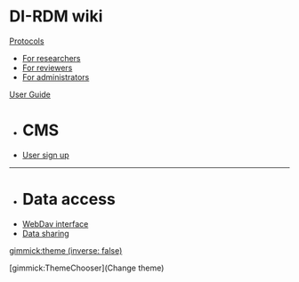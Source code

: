 # DI-RDM wiki

[Protocols]()

  * [For researchers](protocols/researcher.md) 
  * [For reviewers](protocols/reviewer.md) 
  * [For administrators](protocols/administrator.md) 

[User Guide]()

  * # CMS 
  * [User sign up](guides/user_signup.md)
  - - - -
  * # Data access 
  * [WebDav interface](guides/webdav.md)
  * [Data sharing](guides/sharing.md)

[gimmick:theme (inverse: false)](simplex)

[gimmick:ThemeChooser](Change theme)
